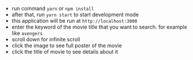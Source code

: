 - run command `yarn` or `npm install`
- after that, run `yarn start` to start development mode
- this application will be run at `http://localhost:3000`
- enter the keyword of the movie title that you want to search. for example like `avengers`
- scroll down for infinite scroll
- click the image to see full poster of the movie
- click the title of movie to see details about it
